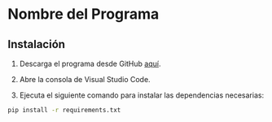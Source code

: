 # Nombre del Programa

## Instalación

1. Descarga el programa desde GitHub [aquí](#enlace-al-repositorio).

2. Abre la consola de Visual Studio Code.

3. Ejecuta el siguiente comando para instalar las dependencias necesarias:

```bash
pip install -r requirements.txt
